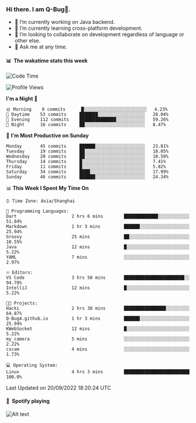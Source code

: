 ### Hi there. I am Q-Bug🐞.

- 🔭 I’m currently working on Java backend.
- 🌱 I’m currently learning cross-platform development.
- 👯 I’m looking to collaborate on development regardless of language or other else.
- 💬 Ask me at any time.

#### 📊 &nbsp;**The wakatime stats this week**  
<!--START_SECTION:waka-->
![Code Time](http://img.shields.io/badge/Code%20Time-29%20hrs%201%20min-blue)

![Profile Views](http://img.shields.io/badge/Profile%20Views-0-blue)

**I'm a Night 🦉** 

```text
🌞 Morning    8 commits      █░░░░░░░░░░░░░░░░░░░░░░░░   4.23% 
🌆 Daytime    53 commits     ███████░░░░░░░░░░░░░░░░░░   28.04% 
🌃 Evening    112 commits    ██████████████░░░░░░░░░░░   59.26% 
🌙 Night      16 commits     ██░░░░░░░░░░░░░░░░░░░░░░░   8.47%

```
📅 **I'm Most Productive on Sunday** 

```text
Monday       45 commits     ██████░░░░░░░░░░░░░░░░░░░   23.81% 
Tuesday      19 commits     ██░░░░░░░░░░░░░░░░░░░░░░░   10.05% 
Wednesday    20 commits     ██░░░░░░░░░░░░░░░░░░░░░░░   10.58% 
Thursday     14 commits     █░░░░░░░░░░░░░░░░░░░░░░░░   7.41% 
Friday       11 commits     █░░░░░░░░░░░░░░░░░░░░░░░░   5.82% 
Saturday     34 commits     ████░░░░░░░░░░░░░░░░░░░░░   17.99% 
Sunday       46 commits     ██████░░░░░░░░░░░░░░░░░░░   24.34%

```


📊 **This Week I Spent My Time On** 

```text
⌚︎ Time Zone: Asia/Shanghai

💬 Programming Languages: 
Dart                     2 hrs 6 mins        █████████████░░░░░░░░░░░░   51.84% 
Markdown                 1 hr 3 mins         ██████░░░░░░░░░░░░░░░░░░░   25.94% 
Groovy                   25 mins             ██░░░░░░░░░░░░░░░░░░░░░░░   10.55% 
Java                     12 mins             █░░░░░░░░░░░░░░░░░░░░░░░░   5.22% 
YAML                     7 mins              ░░░░░░░░░░░░░░░░░░░░░░░░░   2.97%

🔥 Editors: 
VS Code                  3 hrs 50 mins       ███████████████████████░░   94.78% 
IntelliJ                 12 mins             █░░░░░░░░░░░░░░░░░░░░░░░░   5.22%

🐱‍💻 Projects: 
Hacki                    2 hrs 38 mins       ████████████████░░░░░░░░░   64.87% 
Q-Bug4.github.io         1 hr 3 mins         ██████░░░░░░░░░░░░░░░░░░░   25.94% 
KWebSocket               12 mins             █░░░░░░░░░░░░░░░░░░░░░░░░   5.22% 
my_camera                5 mins              ░░░░░░░░░░░░░░░░░░░░░░░░░   2.22% 
cscam                    4 mins              ░░░░░░░░░░░░░░░░░░░░░░░░░   1.73%

💻 Operating System: 
Linux                    4 hrs 3 mins        █████████████████████████   100.0%

```


 Last Updated on 20/09/2022 18:20:24 UTC
<!--END_SECTION:waka-->

#### 🎵 &nbsp;**Spotify playing**  
![Alt text](https://spotify-recently-played-readme.vercel.app/api?user=e5y1o4x7kdt9kf2blu4wvmb4s&unique={true|1|on|yes})
